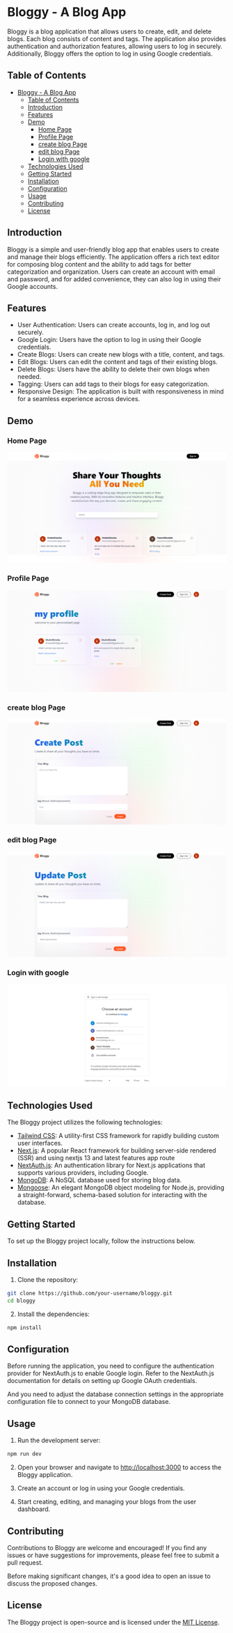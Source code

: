 # Bloggy - A Blog App

Bloggy is a blog application that allows users to create, edit, and delete blogs. Each blog consists of content and tags. The application also provides authentication and authorization features, allowing users to log in securely. Additionally, Bloggy offers the option to log in using Google credentials.

## Table of Contents
- [Bloggy - A Blog App](#bloggy---a-blog-app)
  - [Table of Contents](#table-of-contents)
  - [Introduction](#introduction)
  - [Features](#features)
  - [Demo](#demo)
    - [Home Page](#home-page)
    - [Profile Page](#profile-page)
    - [create blog Page](#create-blog-page)
    - [edit blog Page](#edit-blog-page)
    - [Login with google](#login-with-google)
  - [Technologies Used](#technologies-used)
  - [Getting Started](#getting-started)
  - [Installation](#installation)
  - [Configuration](#configuration)
  - [Usage](#usage)
  - [Contributing](#contributing)
  - [License](#license)

## Introduction

Bloggy is a simple and user-friendly blog app that enables users to create and manage their blogs efficiently. The application offers a rich text editor for composing blog content and the ability to add tags for better categorization and organization. Users can create an account with email and password, and for added convenience, they can also log in using their Google accounts.

## Features

- User Authentication: Users can create accounts, log in, and log out securely.
- Google Login: Users have the option to log in using their Google credentials.
- Create Blogs: Users can create new blogs with a title, content, and tags.
- Edit Blogs: Users can edit the content and tags of their existing blogs.
- Delete Blogs: Users have the ability to delete their own blogs when needed.
- Tagging: Users can add tags to their blogs for easy categorization.
- Responsive Design: The application is built with responsiveness in mind for a seamless experience across devices.

## Demo

### Home Page

![Home Page](./screenshots/bloggy1.png)

### Profile Page

![Profile Page](./screenshots/bloggy2.png)

### create blog Page

![create blog Page](./screenshots/bloggy4.png)

### edit blog Page

![edit blog Page](./screenshots/bloggy3.png)

### Login with google

![Login with google](./screenshots/Sign-in-Google-Accounts.png)

## Technologies Used

The Bloggy project utilizes the following technologies:

- [Tailwind CSS](https://tailwindcss.com/): A utility-first CSS framework for rapidly building custom user interfaces.
- [Next.js](https://nextjs.org/): A popular React framework for building server-side rendered (SSR) and using nextjs 13 and latest features app route
- [NextAuth.js](https://next-auth.js.org/): An authentication library for Next.js applications that supports various providers, including Google.
- [MongoDB](https://www.mongodb.com/): A NoSQL database used for storing blog data.
- [Mongoose](https://mongoosejs.com/): An elegant MongoDB object modeling for Node.js, providing a straight-forward, schema-based solution for interacting with the database.


## Getting Started

To set up the Bloggy project locally, follow the instructions below.

## Installation

1. Clone the repository:

```bash
git clone https://github.com/your-username/bloggy.git
cd bloggy
```

2. Install the dependencies:

```bash
npm install
```

## Configuration

Before running the application, you need to configure the authentication provider for NextAuth.js to enable Google login. Refer to the NextAuth.js documentation for details on setting up Google OAuth credentials.

And you need to adjust the database connection settings in the appropriate configuration file to connect to your MongoDB database.

## Usage

1. Run the development server:

```bash
npm run dev
```

2. Open your browser and navigate to [http://localhost:3000](http://localhost:3000) to access the Bloggy application.

3. Create an account or log in using your Google credentials.

4. Start creating, editing, and managing your blogs from the user dashboard.

## Contributing

Contributions to Bloggy are welcome and encouraged! If you find any issues or have suggestions for improvements, please feel free to submit a pull request.

Before making significant changes, it's a good idea to open an issue to discuss the proposed changes.

## License

The Bloggy project is open-source and is licensed under the [MIT License](LICENSE).
